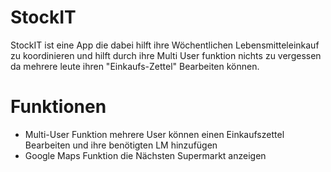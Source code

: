 # StockIT

StockIT ist eine App die dabei hilft ihre Wöchentlichen Lebensmitteleinkauf zu koordinieren und hilft durch ihre Multi User funktion nichts zu vergessen da mehrere leute ihren "Einkaufs-Zettel" Bearbeiten können.

# Funktionen

 - Multi-User Funktion mehrere User können einen Einkaufszettel Bearbeiten und ihre benötigten LM hinzufügen 
 - Google Maps Funktion die Nächsten Supermarkt anzeigen 
